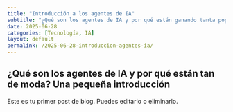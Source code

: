 ```yaml
---
title: "Introducción a los agentes de IA"
subtitle: "¿Qué son los agentes de IA y por qué están ganando tanta popularidad?"
date: 2025-06-28
categories: [Tecnología, IA]
layout: default
permalink: /2025-06-28-introduccion-agentes-ia/
---
```


<h2 class="post-title-single">
  ¿Qué son los agentes de IA y por qué están tan de moda? Una pequeña introducción
</h2>

Este es tu primer post de blog. Puedes editarlo o eliminarlo.





